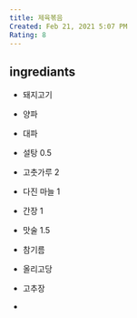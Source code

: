 ```yaml
---
title: 제육볶음
Created: Feb 21, 2021 5:07 PM
Rating: 8
---
```


## ingrediants

- 돼지고기
- 양파
- 대파

- 설탕 0.5
- 고춧가루 2
- 다진 마늘 1
- 간장 1
- 맛술 1.5
- 참기름
- 올리고당
- 고추장
-